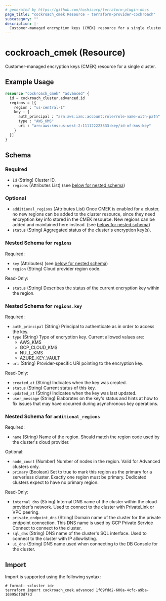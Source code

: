 ```yaml
---
# generated by https://github.com/hashicorp/terraform-plugin-docs
page_title: "cockroach_cmek Resource - terraform-provider-cockroach"
subcategory: ""
description: |-
  Customer-managed encryption keys (CMEK) resource for a single cluster.
---
```


# cockroach_cmek (Resource)

Customer-managed encryption keys (CMEK) resource for a single cluster.

## Example Usage

```terraform
resource "cockroach_cmek" "advanced" {
  id = cockroach_cluster.advanced.id
  regions = [{
    region : "us-central-1"
    key : {
      auth_principal : "arn:aws:iam::account:role/role-name-with-path"
      type : "AWS_KMS"
      uri : "arn:aws:kms:us-west-2:111122223333:key/id-of-kms-key"
    }
  }]
}
```

<!-- schema generated by tfplugindocs -->
## Schema

### Required

- `id` (String) Cluster ID.
- `regions` (Attributes List) (see [below for nested schema](#nestedatt--regions))

### Optional

- `additional_regions` (Attributes List) Once CMEK is enabled for a cluster, no new regions can be added to the cluster resource, since they need encryption key info stored in the CMEK resource. New regions can be added and maintained here instead. (see [below for nested schema](#nestedatt--additional_regions))
- `status` (String) Aggregated status of the cluster's encryption key(s).

<a id="nestedatt--regions"></a>
### Nested Schema for `regions`

Required:

- `key` (Attributes) (see [below for nested schema](#nestedatt--regions--key))
- `region` (String) Cloud provider region code.

Read-Only:

- `status` (String) Describes the status of the current encryption key within the region.

<a id="nestedatt--regions--key"></a>
### Nested Schema for `regions.key`

Required:

- `auth_principal` (String) Principal to authenticate as in order to access the key.
- `type` (String) Type of encryption key. Current allowed values are:
  * AWS_KMS
  * GCP_CLOUD_KMS
  * NULL_KMS
  * AZURE_KEY_VAULT
- `uri` (String) Provider-specific URI pointing to the encryption key.

Read-Only:

- `created_at` (String) Indicates when the key was created.
- `status` (String) Current status of this key.
- `updated_at` (String) Indicates when the key was last updated.
- `user_message` (String) Elaborates on the key's status and hints at how to fix issues that may have occurred during asynchronous key operations.



<a id="nestedatt--additional_regions"></a>
### Nested Schema for `additional_regions`

Required:

- `name` (String) Name of the region. Should match the region code used by the cluster's cloud provider.

Optional:

- `node_count` (Number) Number of nodes in the region. Valid for Advanced clusters only.
- `primary` (Boolean) Set to true to mark this region as the primary for a serverless cluster. Exactly one region must be primary. Dedicated clusters expect to have no primary region.

Read-Only:

- `internal_dns` (String) Internal DNS name of the cluster within the cloud provider's network. Used to connect to the cluster with PrivateLink or VPC peering.
- `private_endpoint_dns` (String) Domain name of the cluster for the private endpoint connection. This DNS name is used by GCP Private Service Connect to connect to the cluster.
- `sql_dns` (String) DNS name of the cluster's SQL interface. Used to connect to the cluster with IP allowlisting.
- `ui_dns` (String) DNS name used when connecting to the DB Console for the cluster.

## Import

Import is supported using the following syntax:

```shell
# format: <cluster id>
terraform import cockroach_cmek.advanced 1f69fdd2-600a-4cfc-a9ba-16995df0d77d
```
